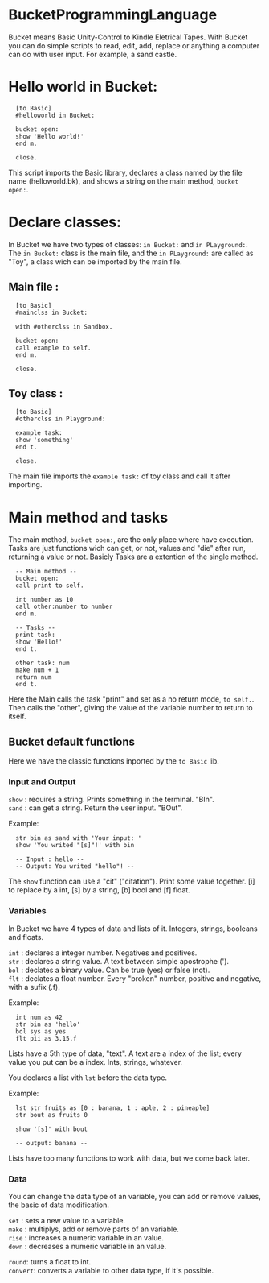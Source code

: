 # BucketProgrammingLanguage
Bucket means Basic Unity-Control to Kindle Eletrical Tapes. With Bucket you can do simple scripts to read, edit, add, replace or anything a computer can do with user input. For example, a sand castle.

# Hello world in Bucket:

      [to Basic]
      #helloworld in Bucket:
      
      bucket open:
      show 'Hello world!'
      end m.
      
      close.

This script imports the Basic library, declares a class named by the file name (helloworld.bk), and shows a string on the main method, ``bucket open:``.

# Declare classes:

In Bucket we have two types of classes: ``in Bucket:`` and ``in PLayground:``. The ``in Bucket:`` class is the main file, and the ``in PLayground:`` are called as "Toy", a class wich can be imported by the main file.

## Main file :

      [to Basic]
      #mainclss in Bucket:
      
      with #otherclss in Sandbox.
      
      bucket open:
      call example to self.
      end m.
      
      close.
      
## Toy class :

      [to Basic]
      #otherclss in Playground:
      
      example task:
      show 'something'
      end t.
      
      close.
      
 The main file imports the ``example task:`` of toy class and call it after importing. 

# Main method and tasks
The main method, ``bucket open:``, are the only place where have execution. Tasks are just functions wich can get, or not, values and "die" after run, returning a value or not. Basicly Tasks are a extention of the single method.

      -- Main method --
      bucket open:
      call print to self.
      
      int number as 10
      call other:number to number
      end m.
      
      -- Tasks --
      print task:
      show 'Hello!'
      end t.
      
      other task: num
      make num + 1
      return num
      end t.

Here the Main calls the task "print" and set as a no return mode, ``to self.``. Then calls the "other", giving the value of the variable number to return to itself.

## Bucket default functions
Here we have the classic functions inported by the ``to Basic`` lib.

### Input and Output
``show`` : requires a string. Prints something in the terminal. "BIn".                                                                   
``sand`` : can get a string. Return the user input. "BOut".

Example:

      str bin as sand with 'Your input: '
      show 'You writed "[s]"!' with bin
      
      -- Input : hello --
      -- Output: You writed "hello"! --
      
The ``show`` function can use a "cit" ("citation"). Print some value together. [i] to replace by a int, [s] by a string, [b] bool and [f] float.

### Variables
In Bucket we have 4 types of data and lists of it. Integers, strings, booleans and floats.

``int`` : declares a integer number. Negatives and positives.                                                                         
``str`` : declares a string value. A text between simple apostrophe (').                                                            
``bol`` : declates a binary value. Can be true (yes) or false (not).                                                                
``flt`` : declates a float number. Every "broken" number, positive and negative, with a sufix (.f).                                 

Example:

      int num as 42
      str bin as 'hello'
      bol sys as yes
      flt pii as 3.15.f

Lists have a 5th type of data, "text". A text are a index of the list; every value you put can be a index. Ints, strings, whatever.

You declares a list vith ``lst`` before the data type.

Example:

      lst str fruits as [0 : banana, 1 : aple, 2 : pineaple]
      str bout as fruits 0
      
      show '[s]' with bout
      
      -- output: banana --
      
Lists have too many functions to work with data, but we come back later.

### Data
You can change the data type of an variable, you can add or remove values, the basic of data modification.

``set`` : sets a new value to a variable.                                                                                           
``make`` : multiplys, add or remove parts of an variable.                                                                           
``rise`` : increases a numeric variable in an value.                                                                                
``down`` : decreases a numeric variable in an value.

``round``: turns a float to int.                                                                                                         
``convert``: converts a variable to other data type, if it's possible.
